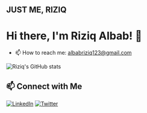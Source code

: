 ## JUST ME, RIZIQ

# Hi there, I'm Riziq Albab! 👋


- 📫 How to reach me: [albabriziq123@gmail.com](mailto:albabriziq123@gmail.com)


![Riziq's GitHub stats](https://github-readme-stats.vercel.app/api?username=riziqalbab&show_icons=true&theme=radical)

## 📫 Connect with Me
[![LinkedIn](https://img.shields.io/badge/-LinkedIn-0A66C2?style=flat&logo=linkedin&logoColor=white)](https://www.linkedin.com/in/riziqalbab)
[![Twitter](https://img.shields.io/badge/-Twitter-1DA1F2?style=flat&logo=twitter&logoColor=white)](https://twitter.com/riziqalbab)
